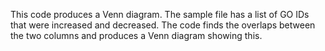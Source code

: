 This code produces a Venn diagram. The sample file has a list of GO IDs that were increased and decreased. The code finds the overlaps between the two columns and produces a Venn diagram showing this. 

